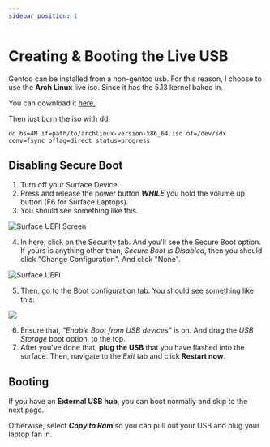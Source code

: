 ```yaml
---
sidebar_position: 1
---
```


# Creating & Booting the Live USB

Gentoo can be installed from a non-gentoo usb. For this reason, I choose to use the **Arch Linux** live iso. Since it has the 5.13 kernel baked in. 

You can download it [here.](https://archlinux.org/download/)

Then just burn the iso with dd:
```shell
dd bs=4M if=path/to/archlinux-version-x86_64.iso of=/dev/sdx conv=fsync oflag=direct status=progress
```

## Disabling Secure Boot
1. Turn off your Surface Device.
2. Press and release the power button **_WHILE_** you hold the volume up button (F6 for Surface Laptops).
3. You should see something like this.

![Surface UEFI Screen](https://support.content.office.net/th-th/media/9d35e27b-a732-ad8d-2ce9-62be7429a5ed.png)

4. In here, click on the Security tab. And you'll see the Secure Boot option. If yours is anything other than, _Secure Boot is Disabled_, then you should click "Change Configuration". And click "None".

![Surface UEFI](https://support.content.office.net/th-th/media/70924891-d2af-34de-4102-464a1776570d.png)

5. Then, go to the Boot configuration tab. You should see something like this:

![](https://support.content.office.net/th-th/media/f9b12674-e703-9571-4d7a-9da43dee9777.png)

6. Ensure that, _"Enable Boot from USB devices"_ is on. And drag the _USB Storage_ boot option, to the top.
7. After you've done that, **plug the USB** that you have flashed into the surface. Then, navigate to the _Exit_ tab and click **Restart now**.


## Booting
If you have an **External USB hub**, you can boot normally and skip to the next page.

Otherwise, select **_Copy to Ram_** so you can pull out your USB and plug your laptop fan in.

